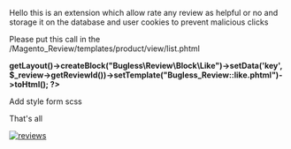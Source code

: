 Hello this is an extension which allow rate any review as helpful or no and storage it on the database and user cookies to prevent malicious clicks

Please put this call in the /Magento_Review/templates/product/view/list.phtml

**<?php echo $this->getLayout()->createBlock("Bugless\Review\Block\Like")->setData('key', $_review->getReviewId())->setTemplate("Bugless_Review::like.phtml")->toHtml(); ?>**

Add style form scss

That's all

<a href="https://ibb.co/gWv8mg9"><img src="https://i.ibb.co/8xzwN8s/reviews.png" alt="reviews" border="0"></a>
